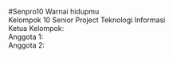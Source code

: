 #Senpro10
Warnai hidupmu  
Kelompok 10 Senior Project Teknologi Informasi  
Ketua Kelompok:  
Anggota 1:  
Anggota 2:  
